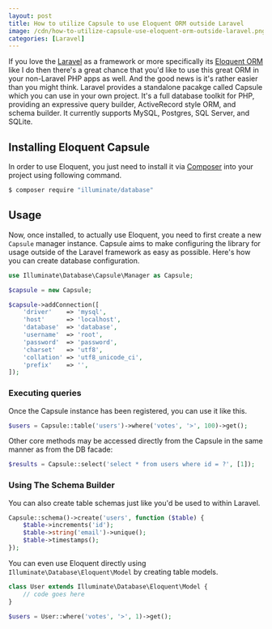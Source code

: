 ```yaml
---
layout: post
title: How to utilize Capsule to use Eloquent ORM outside Laravel
image: /cdn/how-to-utilize-capsule-use-eloquent-orm-outside-laravel.png
categories: [Laravel]
---
```


If you love the [Laravel](https://laravel.com) as a framework or more specifically its [Eloquent ORM](https://laravel.com/docs/6.0/eloquent) like I do then there's a great chance that you'd like to use this great ORM in your non-Laravel PHP apps as well. And the good news is it's rather easier than you might think. Laravel provides a standalone pacakge called Capsule which you can use in your own project. It's a full database toolkit for PHP, providing an expressive query builder, ActiveRecord style ORM, and schema builder. It currently supports MySQL, Postgres, SQL Server, and SQLite.

## Installing Eloquent Capsule

In order to use Eloquent, you just need to install it via [Composer](https://getcomposer.org/) into your project using following command.

```bash
$ composer require "illuminate/database"
```

## Usage

Now, once installed, to actually use Eloquent, you need to first create a new `Capsule` manager instance. Capsule aims to make configuring the library for usage outside of the Laravel framework as easy as possible. Here's how you can create database configuration.

```php
use Illuminate\Database\Capsule\Manager as Capsule;

$capsule = new Capsule;

$capsule->addConnection([
    'driver'    => 'mysql',
    'host'      => 'localhost',
    'database'  => 'database',
    'username'  => 'root',
    'password'  => 'password',
    'charset'   => 'utf8',
    'collation' => 'utf8_unicode_ci',
    'prefix'    => '',
]);
```

### Executing queries

Once the Capsule instance has been registered, you can use it like this.

```php
$users = Capsule::table('users')->where('votes', '>', 100)->get();
```

Other core methods may be accessed directly from the Capsule in the same manner as from the DB facade:

```php
$results = Capsule::select('select * from users where id = ?', [1]);
```

### Using The Schema Builder

You can also create table schemas just like you'd be used to within Laravel.

```php
Capsule::schema()->create('users', function ($table) {
    $table->increments('id');
    $table->string('email')->unique();
    $table->timestamps();
});
```

You can even use Eloquent directly using `Illuminate\Database\Eloquent\Model` by creating table models.

```php
class User extends Illuminate\Database\Eloquent\Model {
    // code goes here
}

$users = User::where('votes', '>', 1)->get();
```

